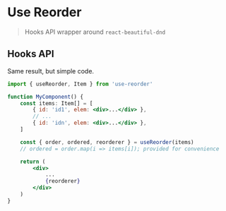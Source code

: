 # Use Reorder

> Hooks API wrapper around `react-beautiful-dnd`

## Hooks API

Same result, but simple code.

```jsx
import { useReorder, Item } from 'use-reorder'

function MyComponent() {
    const items: Item[] = [
        { id: 'id1', elem: <div>...</div> },
        // ...
        { id: 'idn', elem: <div>...</div> },
    ]

    const { order, ordered, reorderer } = useReorder(items)
    // ordered = order.map(i => items[i]); provided for convenience

    return (
        <div>
            ...
            {reorderer}
        </div>
    )
}

```
